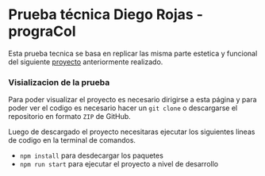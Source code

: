 # Prueba técnica Diego Rojas - prograCol

Esta prueba tecnica se basa en replicar las misma parte estetica y funcional del siguiente [proyecto](https://bingored.bocetos.co/pages/profile "proyecto") anteriormente realizado.

### Visializacion de la prueba

Para poder visualizar el proyecto es necesario dirigirse a esta página y para poder ver el codigo es necesario hacer un `git clone` o descargarse el repositorio en formato `ZIP` de GitHub.

Luego de descargado el proyecto necesitaras ejecutar los siguientes lineas de codigo en la terminal de comandos.

- `npm install` para desdecargar los paquetes
- `npm run start` para ejecutar el proyecto a nivel de desarrollo